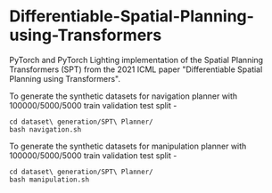# Differentiable-Spatial-Planning-using-Transformers
PyTorch and PyTorch Lighting implementation of the Spatial Planning Transformers (SPT) from the 2021 ICML paper "Differentiable Spatial Planning using Transformers". 

To generate the synthetic datasets for navigation planner with 100000/5000/5000 train validation test split - 
```
cd dataset\ generation/SPT\ Planner/
bash navigation.sh
```
To generate the synthetic datasets for manipulation planner with 100000/5000/5000 train validation test split - 

```
cd dataset\ generation/SPT\ Planner/
bash manipulation.sh
```
